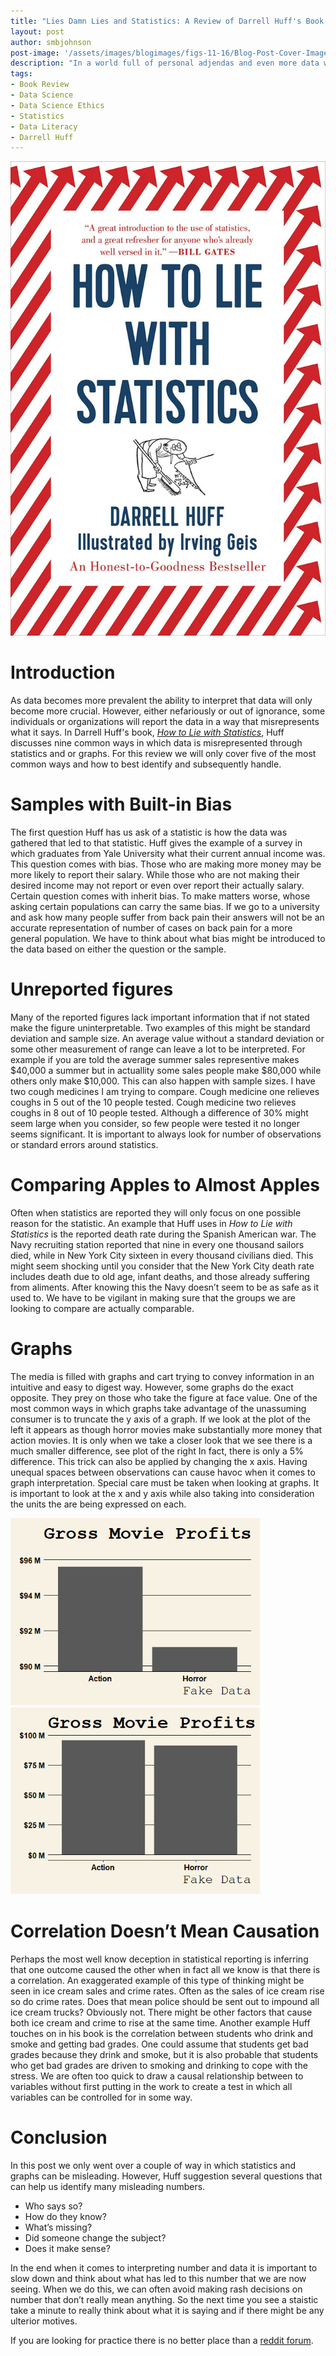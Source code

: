 ```yaml
---
title: "Lies Damn Lies and Statistics: A Review of Darrell Huff's Book How to Lie With Statistics"
layout: post
author: smbjohnson
post-image: '/assets/images/blogimages/figs-11-16/Blog-Post-Cover-Image2.jpg'
description: "In a world full of personal adjendas and even more data we take a look at Darrell Huff book *How To Lie With Statistics* to avoid common pitfalls of understanding statistics"
tags:
- Book Review
- Data Science
- Data Science Ethics
- Statistics
- Data Literacy
- Darrell Huff
---
```


![Book-Cover](/assets/images/blogimages/figs-11-16/Book-Cover-Image.jpg)

# Introduction

As data becomes more prevalent the ability to interpret that data will only become more crucial. However, either nefariously or out of ignorance, some individuals or organizations will report the data in a way that misrepresents what it says. In Darrell Huff's book, *[How to Lie with Statistics](https://www.amazon.com/How-Lie-Statistics-Darrell-Huff/dp/0393310728)*, Huff discusses nine common ways in which data is misrepresented through statistics and or graphs. For this review we will only cover five of the most common ways and how to best identify and subsequently handle. 

# Samples with Built-in Bias

The first question Huff has us ask of a statistic is how the data was gathered that led to that statistic. Huff gives the example of a survey in which graduates from Yale University what their current annual income was. This question comes with bias. Those who are making more money may be more likely to report their salary. While those who are not making their desired income may not report or even over report their actually salary. Certain question comes with inherit bias. To make matters worse, whose asking certain populations can carry the same bias. If we go to a university and ask how many people suffer from back pain their answers will not be an accurate representation of number of cases on back pain for a more general population. We have to think about what bias might be introduced to the data based on either the question or the sample.


# Unreported figures

Many of the reported figures lack important information that if not stated make the figure uninterpretable. Two examples of this might be standard deviation and sample size. An average value without a standard deviation or some other measurement of range can leave a lot to be interpreted. For example if you are told the average summer sales representive makes $40,000 a summer but in actuallity some sales people make $80,000 while others only make $10,000. This can also happen with sample sizes. I have two cough medicines I am trying to compare. Cough medicine one relieves coughs in 5 out of the 10 people tested. Cough medicine two relieves coughs in 8 out of 10 people tested. Although a difference of 30% might seem large when you consider, so few people were tested it no longer seems significant. It is important to always look for number of observations or standard errors around statistics. 

# Comparing Apples to Almost Apples

Often when statistics are reported they will only focus on one possible reason for the statistic. An example that Huff uses in *How to Lie with Statistics* is the reported death rate during the Spanish American war. The Navy recruiting station reported that nine in every one thousand sailors died, while in New York City sixteen in every thousand civilians died. This might seem shocking until you consider that the New York City death rate includes death due to old age, infant deaths, and those already suffering from aliments. After knowing this the Navy doesn’t seem to be as safe as it used to. We have to be vigilant in making sure that the groups we are looking to compare are actually comparable. 


# Graphs

The media is filled with graphs and cart trying to convey information in an intuitive and easy to digest way. However, some graphs do the exact opposite. They prey on those who take the figure at face value. One of the most common ways in which graphs take advantage of the unassuming consumer is to truncate the y axis of a graph. If we look at the plot of the left it appears as though horror movies make substantially more money that action movies. It is only when we take a closer look that we see there is a much smaller difference, see plot of the right In fact, there is only a 5% difference. This trick can also be applied by changing the x axis. Having unequal spaces between observations can cause havoc when it comes to graph interpretation. Special care must be taken when looking at graphs. It is important to look at the x and y axis while also taking into consideration the units the are being expressed on each. 

<img src="/assets/images/blogimages/figs-11-16/Movie-Plot-Truncated.png" width="400"/> <img src="/assets/images/blogimages/figs-11-16/Movie-Plot.png" width="400"/>

# Correlation Doesn’t Mean Causation

Perhaps the most well know deception in statistical reporting is inferring that one outcome caused the other when in fact all we know is that there is a correlation. An exaggerated example of this type of thinking might be seen in ice cream sales and crime rates. Often as the sales of ice cream rise so do crime rates. Does that mean police should be sent out to impound all ice cream trucks? Obviously not. There might be other factors that cause both ice cream and crime to rise at the same time. Another example Huff touches on in his book is the correlation between students who drink and smoke and getting bad grades. One could assume that students get bad grades because they drink and smoke, but it is also probable that students who get bad grades are driven to smoking and drinking to cope with the stress. We are often too quick to draw a causal relationship between to variables without first putting in the work to create a test in which all variables can be controlled for in some way.

# Conclusion
In this post we only went over a couple of way in which statistics and graphs can be misleading. However, Huff suggestion several questions that can help us identify many misleading numbers.

* Who says so?
* How do they know?
* What’s missing?
* Did someone change the subject?
* Does it make sense?

In the end when it comes to interpreting number and data it is important to slow down and think about what has led to this number that we are now seeing. When we do this, we can often avoid making rash decisions on number that don’t really mean anything. So the next time you see a staistic take a minute to really think about what it is saying and if there might be any ulterior motives.

If you are looking for practice there is no better place than a [reddit forum](https://www.reddit.com/r/badstats/).
